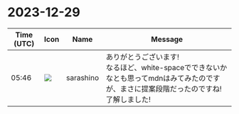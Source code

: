 # 2023-12-29

|Time (UTC)|Icon|Name|Message|
|---|---|---|---|
|05:46|![](https://secure.gravatar.com/avatar/f8d49d545971526151284454599262a3.jpg?s=72&d=https%3A%2F%2Fa.slack-edge.com%2Fdf10d%2Fimg%2Favatars%2Fava_0026-72.png)|sarashino|ありがとうございます!<br>なるほど、white-spaceでできないかなとも思ってmdnはみてみたのですが、まさに提案段階だったのですね!<br>了解しました!|
